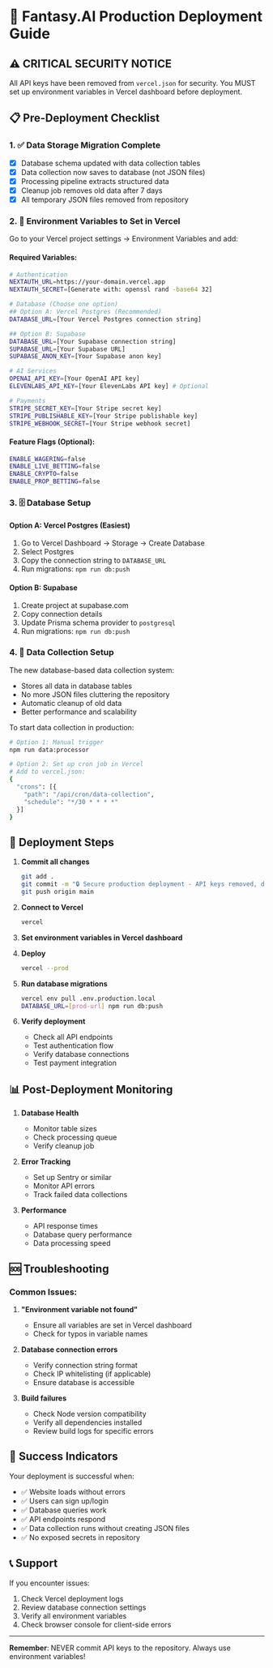 # 🚀 Fantasy.AI Production Deployment Guide

## ⚠️ CRITICAL SECURITY NOTICE
All API keys have been removed from `vercel.json` for security. You MUST set up environment variables in Vercel dashboard before deployment.

## 📋 Pre-Deployment Checklist

### 1. ✅ Data Storage Migration Complete
- [x] Database schema updated with data collection tables
- [x] Data collection now saves to database (not JSON files)
- [x] Processing pipeline extracts structured data
- [x] Cleanup job removes old data after 7 days
- [x] All temporary JSON files removed from repository

### 2. 🔐 Environment Variables to Set in Vercel

Go to your Vercel project settings → Environment Variables and add:

#### Required Variables:
```bash
# Authentication
NEXTAUTH_URL=https://your-domain.vercel.app
NEXTAUTH_SECRET=[Generate with: openssl rand -base64 32]

# Database (Choose one option)
## Option A: Vercel Postgres (Recommended)
DATABASE_URL=[Your Vercel Postgres connection string]

## Option B: Supabase
DATABASE_URL=[Your Supabase connection string]
SUPABASE_URL=[Your Supabase URL]
SUPABASE_ANON_KEY=[Your Supabase anon key]

# AI Services
OPENAI_API_KEY=[Your OpenAI API key]
ELEVENLABS_API_KEY=[Your ElevenLabs API key] # Optional

# Payments
STRIPE_SECRET_KEY=[Your Stripe secret key]
STRIPE_PUBLISHABLE_KEY=[Your Stripe publishable key]
STRIPE_WEBHOOK_SECRET=[Your Stripe webhook secret]
```

#### Feature Flags (Optional):
```bash
ENABLE_WAGERING=false
ENABLE_LIVE_BETTING=false
ENABLE_CRYPTO=false
ENABLE_PROP_BETTING=false
```

### 3. 🗄️ Database Setup

#### Option A: Vercel Postgres (Easiest)
1. Go to Vercel Dashboard → Storage → Create Database
2. Select Postgres
3. Copy the connection string to `DATABASE_URL`
4. Run migrations: `npm run db:push`

#### Option B: Supabase
1. Create project at supabase.com
2. Copy connection details
3. Update Prisma schema provider to `postgresql`
4. Run migrations: `npm run db:push`

### 4. 🔄 Data Collection Setup

The new database-based data collection system:
- Stores all data in database tables
- No more JSON files cluttering the repository
- Automatic cleanup of old data
- Better performance and scalability

To start data collection in production:
```bash
# Option 1: Manual trigger
npm run data:processor

# Option 2: Set up cron job in Vercel
# Add to vercel.json:
{
  "crons": [{
    "path": "/api/cron/data-collection",
    "schedule": "*/30 * * * *"
  }]
}
```

## 🚀 Deployment Steps

1. **Commit all changes**
   ```bash
   git add .
   git commit -m "🔒 Secure production deployment - API keys removed, data in DB"
   git push origin main
   ```

2. **Connect to Vercel**
   ```bash
   vercel
   ```

3. **Set environment variables in Vercel dashboard**

4. **Deploy**
   ```bash
   vercel --prod
   ```

5. **Run database migrations**
   ```bash
   vercel env pull .env.production.local
   DATABASE_URL=[prod-url] npm run db:push
   ```

6. **Verify deployment**
   - Check all API endpoints
   - Test authentication flow
   - Verify database connections
   - Test payment integration

## 📊 Post-Deployment Monitoring

1. **Database Health**
   - Monitor table sizes
   - Check processing queue
   - Verify cleanup job

2. **Error Tracking**
   - Set up Sentry or similar
   - Monitor API errors
   - Track failed data collections

3. **Performance**
   - API response times
   - Database query performance
   - Data processing speed

## 🆘 Troubleshooting

### Common Issues:

1. **"Environment variable not found"**
   - Ensure all variables are set in Vercel dashboard
   - Check for typos in variable names

2. **Database connection errors**
   - Verify connection string format
   - Check IP whitelisting (if applicable)
   - Ensure database is accessible

3. **Build failures**
   - Check Node version compatibility
   - Verify all dependencies installed
   - Review build logs for specific errors

## 🎉 Success Indicators

Your deployment is successful when:
- ✅ Website loads without errors
- ✅ Users can sign up/login
- ✅ Database queries work
- ✅ API endpoints respond
- ✅ Data collection runs without creating JSON files
- ✅ No exposed secrets in repository

## 📞 Support

If you encounter issues:
1. Check Vercel deployment logs
2. Review database connection settings
3. Verify all environment variables
4. Check browser console for client-side errors

---

**Remember**: NEVER commit API keys to the repository. Always use environment variables!